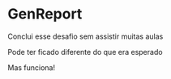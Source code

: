 # GenReport
<p>Conclui esse desafio sem assistir muitas aulas</p>
<p>Pode ter ficado diferente do que era esperado</p>
<p>Mas funciona!</p>
